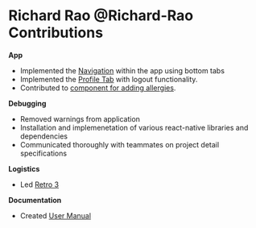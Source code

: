 # Richard Rao @Richard-Rao Contributions

**App**

- Implemented the [Navigation](./../../RecipeFinderApp/App.js) within the app using bottom tabs
- Implemented the [Profile Tab](./../../RecipeFinderApp/tabs/ProfileTab.js) with logout functionality.
- Contributed to [component for adding allergies](./../../RecipeFinderApp/components/AddAllergy.js).

**Debugging**

- Removed warnings from application
- Installation and implemenetation of various react-native libraries and dependencies
- Communicated thoroughly with teammates on project detail specifications

**Logistics**
- Led [Retro 3](./../../team/retrospectives/RETRO_03.md)

**Documentation**
- Created [User Manual](./../../docs/MANUAL.md)
